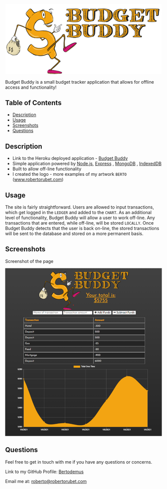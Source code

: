 ![logo](./public/images/buddy.png)

Budget Buddy is a small budget tracker application that allows for offline access and functionality!


## Table of Contents

* [Description](#description)
* [Usage](#usage)
* [Screenshots](#screenshots)
* [Questions](#questions)


## Description

* Link to the Heroku deployed application - [Budget Buddy](https://warm-taiga-26819.herokuapp.com/)
* Simple application powered by [Node.js](https://nodejs.org/en/), [Express](http://expressjs.com/) , [MongoDB](https://www.mongodb.com/) , [IndexedDB](https://developer.mozilla.org/en-US/docs/Web/API/IndexedDB_API)
* Built to allow off-line functionality
* I created the logo - more examples of my artwork `BERTO` (www.robertorubet.com)

## Usage

The site is fairly straightforward. Users are allowed to input transactions, which get logged in the `LEDGER` and added to the `CHART`. As an additional level of functionality, Budget Buddy will allow a user to work off-line. Any transactions that are entered, while off-line, will be stored `LOCALLY`. Once Budget Buddy detects that the user is back on-line, the stored transactions will be sent to the database and stored on a more permanent basis.

## Screenshots

Screenshot of the page

![example of the page in use](./readme_files/view1.png)



## Questions

Feel free to get in touch with me if you have any questions or concerns.

Link to my GitHub Profile: [Bertodemus](https://github.com/bertodemus)

Email me at: [roberto@robertorubet.com](roberto@robertorubet.com)


